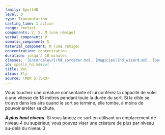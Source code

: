 ```yaml
---
family: SpellHD
level: 3
type: Transmutation
casting_time: 1 action
range: contact
components: V, S, M (une rémige)
verbal_component: V
somatic_component: S
material_component: M (une rémige)
concentration: concentration
duration: jusqu'à 10 minutes
classes: '[Ensorceleur](hd_sorcerer.md), [Magicien](hd_wizard.md), [Sorcier](hd_warlock.md)'
id: spells_hd.md#vol
title: Vol
alias: Fly
source: (MDR p)(SRD)
---
```


Vous touchez une créature consentante et lui conférez la capacité de voler à une vitesse de 18 mètres pendant toute la durée du sort. Si la cible se trouve dans les airs quand le sort se termine, elle tombe, à moins de pouvoir arrêter sa chute.

**_À plus haut niveau._** Si vous lancez ce sort en utilisant un emplacement de niveau 4 ou supérieur, vous pouvez viser une créature de plus par niveau au-delà du niveau 3.

